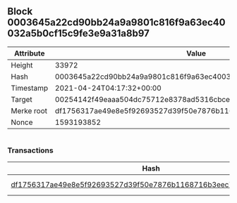 ## Block 0003645a22cd90bb24a9a9801c816f9a63ec40032a5b0cf15c9fe3e9a31a8b97

Attribute | Value
--- | ---
Height | 33972
Hash | 0003645a22cd90bb24a9a9801c816f9a63ec40032a5b0cf15c9fe3e9a31a8b97
Timestamp | 2021-04-24T04:17:32+00:00
Target | 00254142f49eaaa504dc75712e8378ad5316cbcead634704b3734b6271167cc4
Merke root | df1756317ae49e8e5f92693527d39f50e7876b1168716b3eec7230ee3c410d23
Nonce | 1593193852

```

```

### Transactions

Hash | Amount
--- | ---
[df1756317ae49e8e5f92693527d39f50e7876b1168716b3eec7230ee3c410d23](df1756317ae49e8e5f92693527d39f50e7876b1168716b3eec7230ee3c410d23.md) | 10.00000000 SKEPTI 
